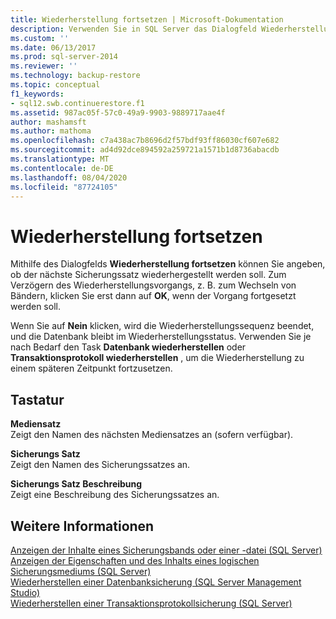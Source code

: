 ```yaml
---
title: Wiederherstellung fortsetzen | Microsoft-Dokumentation
description: Verwenden Sie in SQL Server das Dialogfeld Wiederherstellung fortsetzen, um anzugeben, ob der nächste Sicherungs Satz wieder hergestellt werden soll.
ms.custom: ''
ms.date: 06/13/2017
ms.prod: sql-server-2014
ms.reviewer: ''
ms.technology: backup-restore
ms.topic: conceptual
f1_keywords:
- sql12.swb.continuerestore.f1
ms.assetid: 987ac05f-57c0-49a9-9903-9889717aae4f
author: mashamsft
ms.author: mathoma
ms.openlocfilehash: c7a438ac7b8696d2f57bdf93ff86030cf607e682
ms.sourcegitcommit: ad4d92dce894592a259721a1571b1d8736abacdb
ms.translationtype: MT
ms.contentlocale: de-DE
ms.lasthandoff: 08/04/2020
ms.locfileid: "87724105"
---
```

# <a name="continue-with-restore"></a>Wiederherstellung fortsetzen
  Mithilfe des Dialogfelds **Wiederherstellung fortsetzen** können Sie angeben, ob der nächste Sicherungssatz wiederhergestellt werden soll. Zum Verzögern des Wiederherstellungsvorgangs, z. B. zum Wechseln von Bändern, klicken Sie erst dann auf **OK**, wenn der Vorgang fortgesetzt werden soll.  
  
 Wenn Sie auf **Nein** klicken, wird die Wiederherstellungssequenz beendet, und die Datenbank bleibt im Wiederherstellungsstatus. Verwenden Sie je nach Bedarf den Task **Datenbank wiederherstellen** oder **Transaktionsprotokoll wiederherstellen** , um die Wiederherstellung zu einem späteren Zeitpunkt fortzusetzen.  
  
## <a name="options"></a>Tastatur  
 **Mediensatz**  
 Zeigt den Namen des nächsten Mediensatzes an (sofern verfügbar).  
  
 **Sicherungs Satz**  
 Zeigt den Namen des Sicherungssatzes an.  
  
 **Sicherungs Satz Beschreibung**  
 Zeigt eine Beschreibung des Sicherungssatzes an.  
  
## <a name="see-also"></a>Weitere Informationen  
 [Anzeigen der Inhalte eines Sicherungsbands oder einer -datei &#40;SQL Server&#41;](../relational-databases/backup-restore/view-the-contents-of-a-backup-tape-or-file-sql-server.md)   
 [Anzeigen der Eigenschaften und des Inhalts eines logischen Sicherungsmediums &#40;SQL Server&#41;](../relational-databases/backup-restore/view-the-properties-and-contents-of-a-logical-backup-device-sql-server.md)   
 [Wiederherstellen einer Datenbanksicherung &#40;SQL Server Management Studio&#41;](../relational-databases/backup-restore/restore-a-database-backup-using-ssms.md)   
 [Wiederherstellen einer Transaktionsprotokollsicherung &#40;SQL Server&#41;](../relational-databases/backup-restore/restore-a-transaction-log-backup-sql-server.md)  
  
  

